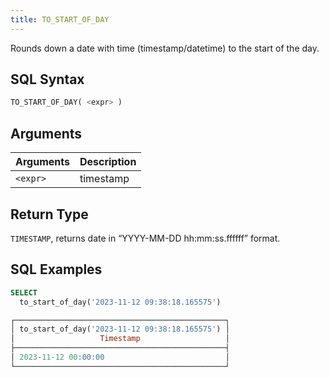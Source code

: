 ```yaml
---
title: TO_START_OF_DAY
---
```


Rounds down a date with time (timestamp/datetime) to the start of the day.
## SQL Syntax

```sql
TO_START_OF_DAY( <expr> )
```

## Arguments

| Arguments | Description |
|-----------|-------------|
| `<expr>`  | timestamp   |

## Return Type

`TIMESTAMP`, returns date in “YYYY-MM-DD hh:mm:ss.ffffff” format.

## SQL Examples

```sql
SELECT
  to_start_of_day('2023-11-12 09:38:18.165575')

┌───────────────────────────────────────────────┐
│ to_start_of_day('2023-11-12 09:38:18.165575') │
│                   Timestamp                   │
├───────────────────────────────────────────────┤
│ 2023-11-12 00:00:00                           │
└───────────────────────────────────────────────┘
```
